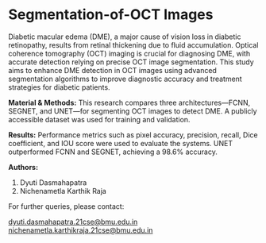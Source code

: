 # Segmentation-of-OCT Images

Diabetic macular edema (DME), a major cause of vision loss in diabetic retinopathy, results from retinal thickening due to fluid accumulation. Optical coherence tomography (OCT) imaging is crucial for diagnosing DME, with accurate detection relying on precise OCT image segmentation. This study aims to enhance DME detection in OCT images using advanced segmentation algorithms to improve diagnostic accuracy and treatment strategies for diabetic patients.

**Material & Methods:** This research compares three architectures—FCNN, SEGNET, and UNET—for segmenting OCT images to detect DME. A publicly accessible dataset was used for training and validation.

**Results:** Performance metrics such as pixel accuracy, precision, recall, Dice coefficient, and IOU score were used to evaluate the systems. UNET outperformed FCNN and SEGNET, achieving a 98.6% accuracy.

**Authors:**

1. Dyuti Dasmahapatra
2. Nichenametla Karthik Raja

For further queries, please contact:

dyuti.dasmahapatra.21cse@bmu.edu.in  
nichenametla.karthikraja.21cse@bmu.edu.in
